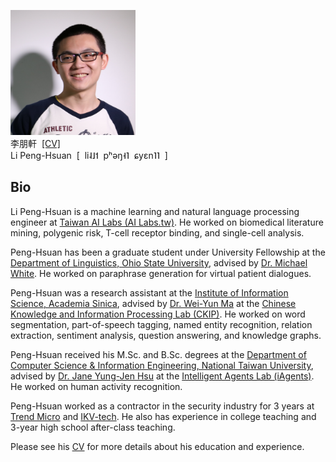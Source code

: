 <style>img{width: 200px;}</style>

![Li_Peng-Hsuan](img/Li_Peng-Hsuan.jpg)
<br />李朋軒 &nbsp;[[CV]](doc/CV.pdf)
<br />Li Peng-Hsuan &nbsp;\[ &nbsp;li˨˩˦ &nbsp;pʰəŋ˧˥ &nbsp;ɕyɛn˥˥ &nbsp;\]

<h2>Bio</h2>

Li Peng-Hsuan is a machine learning and natural language processing engineer at [Taiwan AI Labs (AI Labs.tw)](https://ailabs.tw). He worked on biomedical literature mining, polygenic risk, T-cell receptor binding, and single-cell analysis.

Peng-Hsuan has been a graduate student under University Fellowship at the [Department of Linguistics, Ohio State University](https://linguistics.osu.edu), advised by [Dr. Michael White](https://u.osu.edu/white.1240). He worked on paraphrase generation for virtual patient dialogues.

Peng-Hsuan was a research assistant at the [Institute of Information Science, Academia Sinica](https://www.iis.sinica.edu.tw), advised by [Dr. Wei-Yun Ma](http://www.iis.sinica.edu.tw/pages/ma) at the [Chinese Knowledge and Information Processing Lab (CKIP)](http://ckip.iis.sinica.edu.tw). He worked on word segmentation, part-of-speech tagging, named entity recognition, relation extraction, sentiment analysis, question answering, and knowledge graphs.

Peng-Hsuan received his M.Sc. and B.Sc. degrees at the [Department of Computer Science & Information Engineering, National Taiwan University](https://www.csie.ntu.edu.tw), advised by [Dr. Jane Yung-Jen Hsu](https://iagentntu.github.io/professor/Jane) at the [Intelligent Agents Lab (iAgents)](https://iagentntu.github.io). He worked on human activity recognition.

Peng-Hsuan worked as a contractor in the security industry for 3 years at [Trend Micro](https://www.trendmicro.com) and [IKV-tech](https://ikv-tech.com). He also has experience in college teaching and 3-year high school after-class teaching.

Please see his [CV](doc/CV.pdf) for more details about his education and experience.
